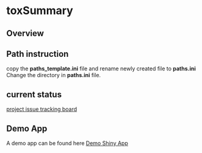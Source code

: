 

# toxSummary


## Overview



## Path instruction
copy the __paths_template.ini__ file and rename newly created file to __paths.ini__    
Change the directory in __paths.ini__ file.  

## current status
[project issue tracking board](https://github.com/phuse-org/toxSummary/projects/1)

## Demo App
A demo app can be found here
[Demo Shiny App](https://phuse-org.shinyapps.io/toxSummary/)